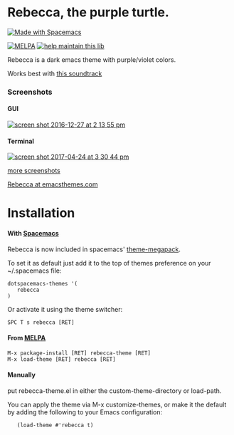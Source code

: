 # Rebecca, the purple turtle.

<a href="http://spacemacs.org"><img src="https://cdn.rawgit.com/syl20bnr/spacemacs/442d025779da2f62fc86c2082703697714db6514/assets/spacemacs-badge.svg" alt="Made with Spacemacs"></a>

[![MELPA](https://melpa.org/packages/rebecca-theme-badge.svg)](https://melpa.org/#/rebecca-theme)
[![help maintain this lib](https://img.shields.io/badge/looking%20for%20maintainer-DM%20%40vborja-663399.svg)](https://twitter.com/vborja)



Rebecca is a dark emacs theme with purple/violet colors.

Works best with [this soundtrack](https://www.youtube.com/watch?v=rDBbaGCCIhk)


### Screenshots

#### GUI

[![screen shot 2016-12-27 at 2 13 55 pm](https://cloud.githubusercontent.com/assets/331/21507655/e4e04196-cc3f-11e6-9dd4-4b26d562182f.png)](https://github.com/vic/rebecca-theme/issues/1#emacsplus-on-osx)

#### Terminal
[![screen shot 2017-04-24 at 3 30 44 pm](https://cloud.githubusercontent.com/assets/331/25357351/1a07cb80-2903-11e7-9bd1-1abf9c093d03.png)](https://github.com/vic/rebecca-theme/issues/1#running-on-terminal)



[more screenshots](https://github.com/vic/rebecca-theme/issues/1)

[Rebecca at emacsthemes.com](https://emacsthemes.com/themes/rebecca-theme.html)


# Installation

#### With [Spacemacs](http://spacemacs.org)

Rebecca is now included in spacemacs' [theme-megapack](https://github.com/syl20bnr/spacemacs/tree/develop/layers/%2Bthemes/themes-megapack).

To set it as default just add it to the top of themes preference on your ~/.spacemacs file:

```emacs-lisp
dotspacemacs-themes '(
   rebecca
)
```

Or activate it using the theme switcher:

```
SPC T s rebecca [RET]
```

#### From [MELPA](https://melpa.org/#/rebecca-theme)

```
M-x package-install [RET] rebecca-theme [RET]
M-x load-theme [RET] rebecca [RET]
```

#### Manually

put rebecca-theme.el in either the custom-theme-directory or load-path.

You can apply the theme via M-x customize-themes, or make it the default by adding the following to your Emacs configuration:

```emacs-lisp
   (load-theme #'rebecca t)
```   
